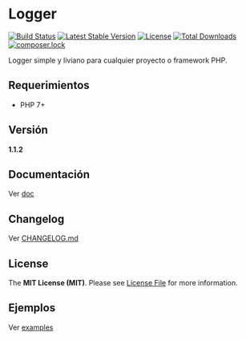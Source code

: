 Logger
======

[![Build Status](https://travis-ci.org/mostofreddy/loggy.svg?branch=master)](https://travis-ci.org/mostofreddy/loggy)
[![Latest Stable Version](https://poser.pugx.org/mostofreddy/loggy/v/stable.svg)](https://packagist.org/packages/mostofreddy/loggy)
[![License](https://poser.pugx.org/mostofreddy/loggy/license.svg)](https://packagist.org/packages/mostofreddy/loggy)
[![Total Downloads](https://poser.pugx.org/mostofreddy/loggy/downloads.svg)](https://packagist.org/packages/mostofreddy/loggy)
[![composer.lock](https://poser.pugx.org/mostofreddy/loggy/composerlock)](https://packagist.org/packages/mostofreddy/loggy)

Logger simple y liviano para cualquier proyecto o framework PHP.

Requerimientos
--------------

* PHP 7+

Versión
-------

__1.1.2__

Documentación
-------

Ver [doc](doc/README.md)

Changelog
--------

Ver [CHANGELOG.md](CHANGELOG.md)

License
-------

The __MIT License (MIT)__. Please see [License File](LICENSE.md) for more information.

Ejemplos
-------

Ver [examples](examples/README.md)
